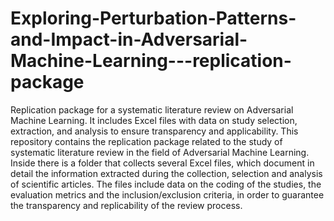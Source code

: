 # Exploring-Perturbation-Patterns-and-Impact-in-Adversarial-Machine-Learning---replication-package
Replication package for a systematic literature review on Adversarial Machine Learning. It includes Excel files with data on study selection, extraction, and analysis to ensure transparency and applicability.
This repository contains the replication package related to the study of systematic literature review in the field of Adversarial Machine Learning. Inside there is a folder that collects several Excel files, which document in detail the information extracted during the collection, selection and analysis of scientific articles. The files include data on the coding of the studies, the evaluation metrics and the inclusion/exclusion criteria, in order to guarantee the transparency and replicability of the review process.
